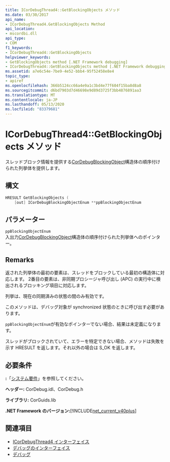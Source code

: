 ```yaml
---
title: ICorDebugThread4::GetBlockingObjects メソッド
ms.date: 03/30/2017
api_name:
- ICorDebugThread4.GetBlockingObjects Method
api_location:
- mscordbi.dll
api_type:
- COM
f1_keywords:
- ICorDebugThread4::GetBlockingObjects
helpviewer_keywords:
- GetBlockingObjects method [.NET Framework debugging]
- ICorDebugThread4::GetBlockingObjects method [.NET Framework debugging]
ms.assetid: a7e6c54e-7be9-4e52-bbb4-95f52458e8e4
topic_type:
- apiref
ms.openlocfilehash: 366b5124cc66a4e9a1c3bd4e77f604f15ba8d8a8
ms.sourcegitcommit: d6bd7903d7d46698e9d89d3725f3bb4876891aa3
ms.translationtype: MT
ms.contentlocale: ja-JP
ms.lasthandoff: 05/13/2020
ms.locfileid: "83379681"
---
```

# <a name="icordebugthread4getblockingobjects-method"></a>ICorDebugThread4::GetBlockingObjects メソッド
スレッドブロック情報を提供する[CorDebugBlockingObject](cordebugblockingobject-structure.md)構造体の順序付けられた列挙体を提供します。  
  
## <a name="syntax"></a>構文  
  
```cpp  
HRESULT GetBlockingObjects (  
    [out] ICorDebugBlockingObjectEnum **ppBlockingObjectEnum  
```  
  
## <a name="parameters"></a>パラメーター  
 `ppBlockingObjectEnum`  
 入出力[CorDebugBlockingObject](cordebugblockingobject-structure.md)構造体の順序付けられた列挙体へのポインター。  
  
## <a name="remarks"></a>Remarks  
 返された列挙体の最初の要素は、スレッドをブロックしている最初の構造体に対応します。 2番目の要素は、非同期プロシージャ呼び出し (APC) の実行中に検出されるブロッキング項目に対応します。  
  
 列挙は、現在の同期済みの状態の間のみ有効です。  
  
 このメソッドは、デバッグ対象が synchronized 状態のときに呼び出す必要があります。  
  
 `ppBlockingObjectEnum`が有効なポインターでない場合、結果は未定義になります。  
  
 スレッドがブロックされていて、エラーを特定できない場合、メソッドは失敗を示す HRESULT を返します。それ以外の場合は S_OK を返します。  
  
## <a name="requirements"></a>必要条件  
 **:**「[システム要件](../../get-started/system-requirements.md)」を参照してください。  
  
 **ヘッダー:** CorDebug.idl、CorDebug.h  
  
 **ライブラリ:** CorGuids.lib  
  
 **.NET Framework のバージョン:**[!INCLUDE[net_current_v40plus](../../../../includes/net-current-v40plus-md.md)]  
  
## <a name="see-also"></a>関連項目

- [ICorDebugThread4 インターフェイス](icordebugthread4-interface.md)
- [デバッグのインターフェイス](debugging-interfaces.md)
- [デバッグ](index.md)
